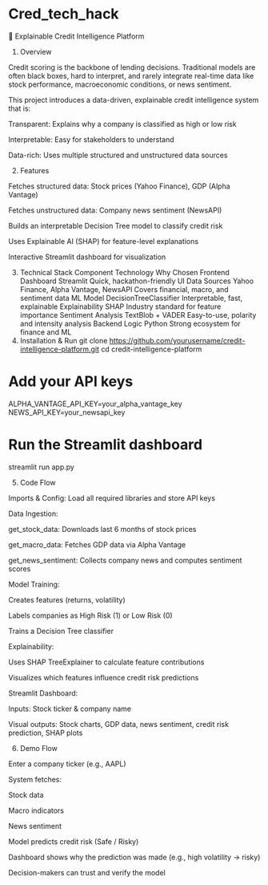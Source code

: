# Cred_tech_hack

🏦 Explainable Credit Intelligence Platform

1. Overview

Credit scoring is the backbone of lending decisions. Traditional models are often black boxes, hard to interpret, and rarely integrate real-time data like stock performance, macroeconomic conditions, or news sentiment.

This project introduces a data-driven, explainable credit intelligence system that is:

Transparent: Explains why a company is classified as high or low risk

Interpretable: Easy for stakeholders to understand

Data-rich: Uses multiple structured and unstructured data sources

2. Features

Fetches structured data: Stock prices (Yahoo Finance), GDP (Alpha Vantage)

Fetches unstructured data: Company news sentiment (NewsAPI)

Builds an interpretable Decision Tree model to classify credit risk

Uses Explainable AI (SHAP) for feature-level explanations

Interactive Streamlit dashboard for visualization

3. Technical Stack
Component	Technology	Why Chosen
Frontend Dashboard	Streamlit	Quick, hackathon-friendly UI
Data Sources	Yahoo Finance, Alpha Vantage, NewsAPI	Covers financial, macro, and sentiment data
ML Model	DecisionTreeClassifier	Interpretable, fast, explainable
Explainability	SHAP	Industry standard for feature importance
Sentiment Analysis	TextBlob + VADER	Easy-to-use, polarity and intensity analysis
Backend Logic	Python	Strong ecosystem for finance and ML
4. Installation & Run
git clone https://github.com/yourusername/credit-intelligence-platform.git
cd credit-intelligence-platform

# Add your API keys
ALPHA_VANTAGE_API_KEY=your_alpha_vantage_key
NEWS_API_KEY=your_newsapi_key

# Run the Streamlit dashboard
streamlit run app.py

5. Code Flow

Imports & Config: Load all required libraries and store API keys

Data Ingestion:

get_stock_data: Downloads last 6 months of stock prices

get_macro_data: Fetches GDP data via Alpha Vantage

get_news_sentiment: Collects company news and computes sentiment scores

Model Training:

Creates features (returns, volatility)

Labels companies as High Risk (1) or Low Risk (0)

Trains a Decision Tree classifier

Explainability:

Uses SHAP TreeExplainer to calculate feature contributions

Visualizes which features influence credit risk predictions

Streamlit Dashboard:

Inputs: Stock ticker & company name

Visual outputs: Stock charts, GDP data, news sentiment, credit risk prediction, SHAP plots

6. Demo Flow

Enter a company ticker (e.g., AAPL)

System fetches:

Stock data

Macro indicators

News sentiment

Model predicts credit risk (Safe / Risky)

Dashboard shows why the prediction was made (e.g., high volatility → risky)

Decision-makers can trust and verify the model
